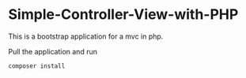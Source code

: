 # Simple-Controller-View-with-PHP
This is a bootstrap application for a mvc in php.

Pull the application and run


`composer install`

